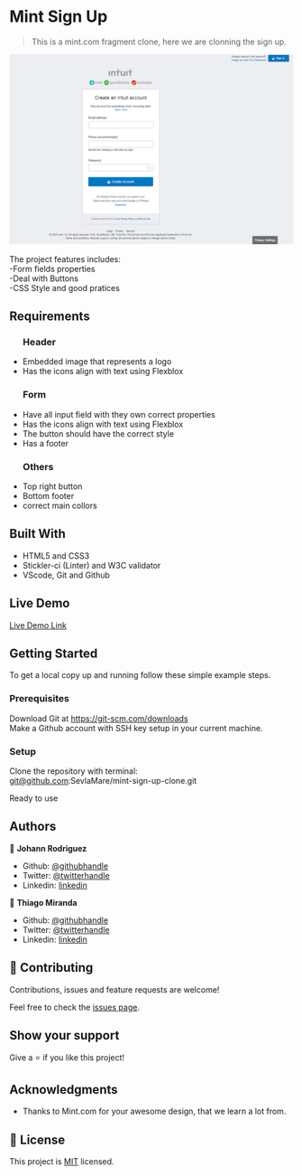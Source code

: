 # Mint Sign Up

> This is a mint.com fragment clone, here we are clonning the sign up.

![screenshot](https://github.com/SevlaMare/mint-sign-up-clone/blob/master/images/screenshotpng.png)

The project features includes:<br>
-Form fields properties<br>
-Deal with Buttons<br>
-CSS Style and good pratices<br>

## Requirements
<ul>
  <h3>Header</h3>
  <li>Embedded image that represents a logo</li>
  <li>Has the icons align with text using Flexblox</li>
</ul>

<ul>
  <h3>Form</h3>
  <li>Have all input field with they own correct properties</li>
  <li>Has the icons align with text using Flexblox</li>
  <li>The button should have the correct style</li>
  <li>Has a footer</li>
</ul>

<ul>
  <h3>Others</h3>
  <li>Top right button</li>
  <li>Bottom footer</li>
  <li>correct main collors</li>
</ul>


## Built With

- HTML5 and CSS3 <br>
- Stickler-ci (Linter) and W3C validator <br>
- VScode, Git and Github <br>

## Live Demo

[Live Demo Link](https://sevlamare.github.io/mint-sign-up-clone/)


## Getting Started

To get a local copy up and running follow these simple example steps.

### Prerequisites
Download Git at https://git-scm.com/downloads<br>
Make a Github account with SSH key setup in your current machine.

### Setup
Clone the repository with terminal:<br>
git@github.com:SevlaMare/mint-sign-up-clone.git

Ready to use


## Authors

👤 **Johann Rodriguez**

- Github: [@githubhandle](https://github.com/JohannRodriguez)
- Twitter: [@twitterhandle](https://twitter.com/JohannRodriguez)
- Linkedin: [linkedin](https://linkedin.com/JohannRodriguez)

👤 **Thiago Miranda**

- Github: [@githubhandle](https://github.com/SevlaMare)
- Twitter: [@twitterhandle](https://twitter.com/SevlaMare)
- Linkedin: [linkedin](https://www.linkedin.com/in/sevlamare)

## 🤝 Contributing

Contributions, issues and feature requests are welcome!

Feel free to check the [issues page](issues/).

## Show your support

Give a ⭐️ if you like this project!

## Acknowledgments

- Thanks to Mint.com for your awesome design, that we learn a lot from.

## 📝 License

This project is [MIT](lic.url) licensed.

